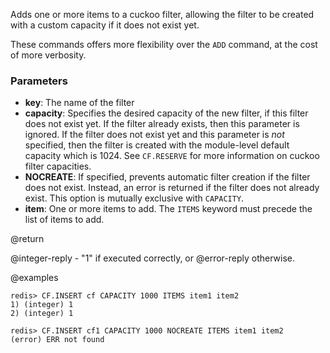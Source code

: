 Adds one or more items to a cuckoo filter, allowing the filter to be created
with a custom capacity if it does not exist yet.

These commands offers more flexibility over the `ADD` command, at
the cost of more verbosity.

### Parameters

* **key**: The name of the filter
* **capacity**: Specifies the desired capacity of the new filter, if this filter
    does not exist yet. If the filter already exists, then this parameter is
    ignored. If the filter does not exist yet and this parameter is *not*
    specified, then the filter is created with the module-level default capacity
    which is 1024. See `CF.RESERVE` for more information on cuckoo filter
    capacities.
* **NOCREATE**: If specified, prevents automatic filter creation if the filter
    does not exist. Instead, an error is returned if the filter does not
    already exist. This option is mutually exclusive with `CAPACITY`.
* **item**: One or more items to add. The `ITEMS` keyword must precede the list of items to add.

@return

@integer-reply - "1" if executed correctly, or @error-reply otherwise.

@examples

```
redis> CF.INSERT cf CAPACITY 1000 ITEMS item1 item2 
1) (integer) 1
2) (integer) 1
```

```
redis> CF.INSERT cf1 CAPACITY 1000 NOCREATE ITEMS item1 item2 
(error) ERR not found
```